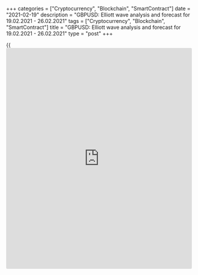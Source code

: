 +++
categories = ["Cryptocurrency", "Blockchain", "SmartContract"]
date = "2021-02-19"
description = "GBPUSD: Elliott wave analysis and forecast for 19.02.2021 - 26.02.2021"
tags = ["Cryptocurrency", "Blockchain", "SmartContract"]
title = "GBPUSD: Elliott wave analysis and forecast for 19.02.2021 - 26.02.2021"
type = "post"
+++

{{<iframe id="large-banner" src="https://www.bounty.group/#slide=15.0" width="100%" height="600" scrolling="no" style="border: 0px solid rgb(216, 221, 230); border-radius: 3px;">}}

2021-02-19

2021-02-19

GBPUSD: Elliott wave analysis and forecast for 19.02.2021 –
26.02.2021Alex Geuta

 **Main scenario:** consider long positions from corrections above the
level of 1.3827 with a target of 1.4050 – 1.4200.

 **Alternative scenario:** breakout and consolidation below the level of
1.3827 will allow the pair to continue declining to the levels of 1.3552
– 1.3298.

 **Analysis:** Daily time frame: presumably, the first wave of larger
degree (1) continues developing, with wave 5 of (1) forming inside. On
the H4 time frame, the third wave of smaller degree iii of 5 formed and
a correction finished developing in the form of wave iv of 5.
Apparently, wave v of 5 is developing on the H1 time frame, with wave
(iii) of v continuing to form inside. If the presumption is correct, the
pair will continue to rise to the levels of 1.4050 – 1.4200. The level
of 1.3827 is critical in this scenario as its breakout will enable the
pair to continue declining to the levels of 1.3552 – 1.3298.

* * *

* * *

## Price chart of GBPUSD in real time mode

The content of this article reflects the author’s opinion and does not
necessarily reflect the official position of LiteForex. The material
published on this page is provided for informational purposes only and
should not be considered as the provision of investment advice for the
purposes of Directive 2004/39/EC.

Rate this article:

{{value}}

( {{count}} {{title}} )